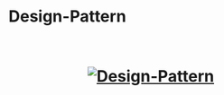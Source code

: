 # Design-Pattern
<h1 align="center">
  <br>
  <a href="https://github.com/shadibdair/Advanced-js/edit/master/README.md"><img src="https://cdn.betteru.in/wp-content/uploads/2016/07/20091314/Dsn-Ptrn.jpg" alt="Design-Pattern"></a>
  <br>
  <br>
</h1>


